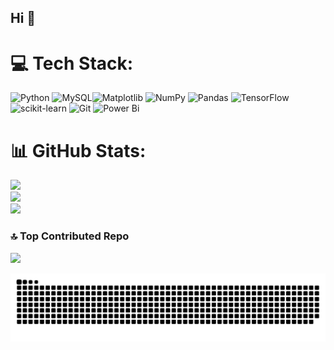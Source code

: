 ## Hi 👋

# 💻 Tech Stack:
 ![Python](https://img.shields.io/badge/python-3670A0?style=flat&logo=python&logoColor=ffdd54) ![MySQL](https://img.shields.io/badge/mysql-4479A1.svg?style=flat&logo=mysql&logoColor=white)![Matplotlib](https://img.shields.io/badge/Matplotlib-%23ffffff.svg?style=flat&logo=Matplotlib&logoColor=black) ![NumPy](https://img.shields.io/badge/numpy-%23013243.svg?style=flat&logo=numpy&logoColor=white) ![Pandas](https://img.shields.io/badge/pandas-%23150458.svg?style=flat&logo=pandas&logoColor=white) ![TensorFlow](https://img.shields.io/badge/TensorFlow-%23FF6F00.svg?style=flat&logo=TensorFlow&logoColor=white) ![scikit-learn](https://img.shields.io/badge/scikit--learn-%23F7931E.svg?style=flat&logo=scikit-learn&logoColor=white) ![Git](https://img.shields.io/badge/git-%23F05033.svg?style=flat&logo=git&logoColor=white) ![Power Bi](https://img.shields.io/badge/power_bi-F2C811?style=flat&logo=powerbi&logoColor=black)
# 📊 GitHub Stats:
![](https://github-readme-stats.vercel.app/api?username=adobyy&theme=default&hide_border=false&include_all_commits=false&count_private=false)<br/>
![](https://nirzak-streak-stats.vercel.app/?user=adobyy&theme=default&hide_border=false)<br/>
![](https://github-readme-stats.vercel.app/api/top-langs/?username=adobyy&theme=default&hide_border=false&include_all_commits=false&count_private=false&layout=compact)

### 🔝 Top Contributed Repo
![](https://github-contributor-stats.vercel.app/api?username=adobyy&limit=5&theme=dark&combine_all_yearly_contributions=true)

<!-- Proudly created with GPRM ( https://gprm.itsvg.in ) -->
<!--
**AdobyY/adobyy** is a ✨ _special_ ✨ repository because its `README.md` (this file) appears on your GitHub profile.

Here are some ideas to get you started:

- 🔭 I’m currently working on ...
- 🌱 I’m currently learning ...
- 👯 I’m looking to collaborate on ...
- 🤔 I’m looking for help with ...
- 💬 Ask me about ...
- 📫 How to reach me: ...
- 😄 Pronouns: ...
- ⚡ Fun fact: ...
-->

<picture>
  <source media="(prefers-color-scheme: dark)" srcset="https://raw.githubusercontent.com/AdobyY/adobyy/output/github-snake-dark.svg" />
  <source media="(prefers-color-scheme: light)" srcset="https://raw.githubusercontent.com/AdobyY/adobyy/output/github-snake.svg" />
  <img alt="github-snake" src="https://raw.githubusercontent.com/AdobyY/adobyy/output/github-snake.svg" />
</picture>
